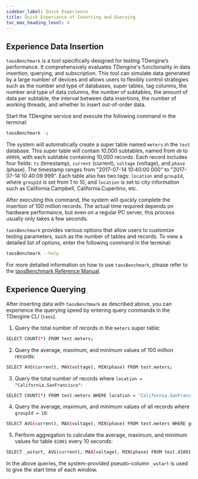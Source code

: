 ```yaml
---
sidebar_label: Quick Experience
title: Quick Experience of Inserting and Querying
toc_max_heading_level: 4
---
```


## Experience Data Insertion

`taosBenchmark` is a tool specifically designed for testing TDengine’s performance. It comprehensively evaluates TDengine's functionality in data insertion, querying, and subscription. This tool can simulate data generated by a large number of devices and allows users to flexibly control strategies such as the number and type of databases, super tables, tag columns, the number and type of data columns, the number of subtables, the amount of data per subtable, the interval between data insertions, the number of working threads, and whether to insert out-of-order data.

Start the TDengine service and execute the following command in the terminal:

```bash
taosBenchmark -y
```

The system will automatically create a super table named `meters` in the `test` database. This super table will contain 10,000 subtables, named from `d0` to `d9999`, with each subtable containing 10,000 records. Each record includes four fields: `ts` (timestamp), `current` (current), `voltage` (voltage), and `phase` (phase). The timestamp ranges from "2017-07-14 10:40:00 000" to "2017-07-14 10:40:09 999". Each table also has two tags: `location` and `groupId`, where `groupId` is set from 1 to 10, and `location` is set to city information such as California.Campbell, California.Cupertino, etc.

After executing this command, the system will quickly complete the insertion of 100 million records. The actual time required depends on hardware performance, but even on a regular PC server, this process usually only takes a few seconds.

`taosBenchmark` provides various options that allow users to customize testing parameters, such as the number of tables and records. To view a detailed list of options, enter the following command in the terminal:

```bash
taosBenchmark --help
```

For more detailed information on how to use `taosBenchmark`, please refer to the [taosBenchmark Reference Manual](../../reference/components/taosbenchmark).

## Experience Querying

After inserting data with `taosBenchmark` as described above, you can experience the querying speed by entering query commands in the TDengine CLI (`taos`).

1. Query the total number of records in the `meters` super table:
```bash
SELECT COUNT(*) FROM test.meters;
```

2. Query the average, maximum, and minimum values of 100 million records:
```bash
SELECT AVG(current), MAX(voltage), MIN(phase) FROM test.meters;
```

3. Query the total number of records where `location = "California.SanFrancisco"`:
```bash
SELECT COUNT(*) FROM test.meters WHERE location = "California.SanFrancisco";
```

4. Query the average, maximum, and minimum values of all records where `groupId = 10`:
```bash
SELECT AVG(current), MAX(voltage), MIN(phase) FROM test.meters WHERE groupId = 10;
```

5. Perform aggregation to calculate the average, maximum, and minimum values for table `d1001` every 10 seconds:
```bash
SELECT _wstart, AVG(current), MAX(voltage), MIN(phase) FROM test.d1001 INTERVAL(10s);
```

In the above queries, the system-provided pseudo-column `_wstart` is used to give the start time of each window.

